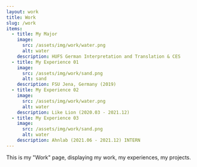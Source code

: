 ```yaml
---
layout: work
title: Work
slug: /work
items:
  - title: My Major
    image:
      src: /assets/img/work/water.png
      alt: water
    description: HUFS German Interpretation and Translation & CES
  - title: My Experience 01
    image:
      src: /assets/img/work/sand.png
      alt: sand
    description: FSU Jena, Germany (2019)
  - title: My Experience 02
    image:
      src: /assets/img/work/water.png
      alt: water
    description: Like Lion (2020.03 - 2021.12)
  - title: My Experience 03
    image:
      src: /assets/img/work/sand.png
      alt: water
    description: Ahnlab (2021.06 - 2021.12) INTERN
---
```


This is my "Work" page, displaying my work, my experiences, my projects.
<br />
<br />
